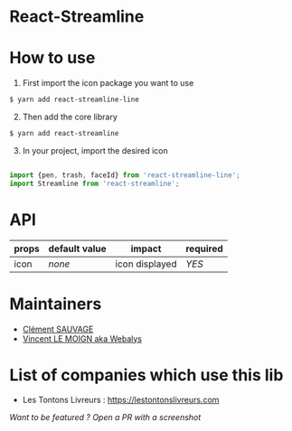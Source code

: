 # React-Streamline

# How to use

1. First import the icon package you want to use 

```bash
$ yarn add react-streamline-line
```

2. Then add the core library 
```bash
$ yarn add react-streamline
```

3. In your project, import the desired icon

```js

import {pen, trash, faceId} from 'react-streamline-line';
import Streamline from 'react-streamline';

```



# API

| props | default value | impact | required |
| ----- | ------------- | ------ | -------- |
| icon  | _none_ | icon displayed  | *YES* |

# Maintainers

 - [Clément SAUVAGE](https://twitter.com/clementsauvage) 
 - [Vincent LE MOIGN aka Webalys](https://twitter.com/webalys)

# List of companies which use this lib 

- Les Tontons Livreurs : https://lestontonslivreurs.com

_Want to be featured ? Open a PR with a screenshot_
